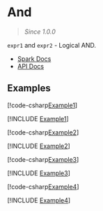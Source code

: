 ﻿# And

> _Since 1.0.0_

`expr1` and `expr2` - Logical AND.

* [Spark Docs](https://spark.apache.org/docs/3.2.2/api/sql/index.html#and)
* [API Docs](xref:TypedSpark.NET.Columns.BooleanColumn.op_BitwiseAnd*)

## Examples

[!code-csharp[Example1](../../../TypedSpark.NET.Tests/Examples/And.cs#Example1)]

[!INCLUDE [Example1](../../../TypedSpark.NET.Tests/Examples/__examples__/And.Case1.md)]

[!code-csharp[Example2](../../../TypedSpark.NET.Tests/Examples/And.cs#Example2)]

[!INCLUDE [Example2](../../../TypedSpark.NET.Tests/Examples/__examples__/And.Case2.md)]

[!code-csharp[Example3](../../../TypedSpark.NET.Tests/Examples/And.cs#Example3)]

[!INCLUDE [Example3](../../../TypedSpark.NET.Tests/Examples/__examples__/And.Case3.md)]

[!code-csharp[Example4](../../../TypedSpark.NET.Tests/Examples/And.cs#Example4)]

[!INCLUDE [Example4](../../../TypedSpark.NET.Tests/Examples/__examples__/And.Case4.md)]
